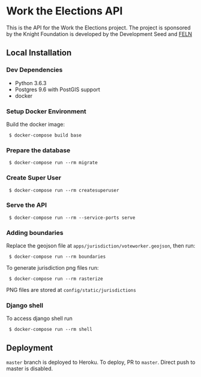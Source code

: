 # Work the Elections API

This is the API for the Work the Elections project. The project is sponsored by the Knight Foundation is developed by the Development Seed and [FELN](http://fairelectionsnetwork.com/)

## Local Installation

### Dev Dependencies

- Python 3.6.3 
- Postgres 9.6 with PostGIS support
- docker

### Setup Docker Environment

Build the docker image:

     $ docker-compose build base

### Prepare the database

     $ docker-compose run --rm migrate

### Create Super User

     $ docker-compose run --rm createsuperuser

### Serve the API

     $ docker-compose run --rm --service-ports serve

### Adding boundaries

Replace the geojson file at `apps/jurisdiction/voteworker.geojson`, then run:

     $ docker-compose run --rm boundaries

To generate jurisdiction png files run:

     $ docker-compose run --rm rasterize

PNG files are stored at `config/static/jurisdictions`

### Django shell

To access django shell run

     $ docker-compose run --rm shell

## Deployment

`master` branch is deployed to Heroku. To deploy, PR to `master`. Direct push to master is disabled.

